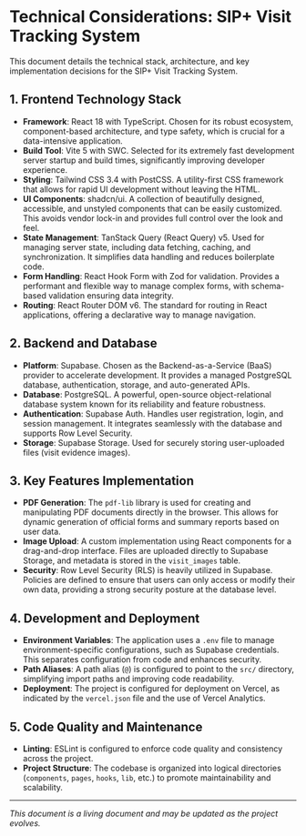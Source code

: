 # Technical Considerations: SIP+ Visit Tracking System

This document details the technical stack, architecture, and key implementation decisions for the SIP+ Visit Tracking System.

## 1. Frontend Technology Stack

- **Framework**: React 18 with TypeScript. Chosen for its robust ecosystem, component-based architecture, and type safety, which is crucial for a data-intensive application.
- **Build Tool**: Vite 5 with SWC. Selected for its extremely fast development server startup and build times, significantly improving developer experience.
- **Styling**: Tailwind CSS 3.4 with PostCSS. A utility-first CSS framework that allows for rapid UI development without leaving the HTML.
- **UI Components**: shadcn/ui. A collection of beautifully designed, accessible, and unstyled components that can be easily customized. This avoids vendor lock-in and provides full control over the look and feel.
- **State Management**: TanStack Query (React Query) v5. Used for managing server state, including data fetching, caching, and synchronization. It simplifies data handling and reduces boilerplate code.
- **Form Handling**: React Hook Form with Zod for validation. Provides a performant and flexible way to manage complex forms, with schema-based validation ensuring data integrity.
- **Routing**: React Router DOM v6. The standard for routing in React applications, offering a declarative way to manage navigation.

## 2. Backend and Database

- **Platform**: Supabase. Chosen as the Backend-as-a-Service (BaaS) provider to accelerate development. It provides a managed PostgreSQL database, authentication, storage, and auto-generated APIs.
- **Database**: PostgreSQL. A powerful, open-source object-relational database system known for its reliability and feature robustness.
- **Authentication**: Supabase Auth. Handles user registration, login, and session management. It integrates seamlessly with the database and supports Row Level Security.
- **Storage**: Supabase Storage. Used for securely storing user-uploaded files (visit evidence images).

## 3. Key Features Implementation

- **PDF Generation**: The `pdf-lib` library is used for creating and manipulating PDF documents directly in the browser. This allows for dynamic generation of official forms and summary reports based on user data.
- **Image Upload**: A custom implementation using React components for a drag-and-drop interface. Files are uploaded directly to Supabase Storage, and metadata is stored in the `visit_images` table.
- **Security**: Row Level Security (RLS) is heavily utilized in Supabase. Policies are defined to ensure that users can only access or modify their own data, providing a strong security posture at the database level.

## 4. Development and Deployment

- **Environment Variables**: The application uses a `.env` file to manage environment-specific configurations, such as Supabase credentials. This separates configuration from code and enhances security.
- **Path Aliases**: A path alias (`@`) is configured to point to the `src/` directory, simplifying import paths and improving code readability.
- **Deployment**: The project is configured for deployment on Vercel, as indicated by the `vercel.json` file and the use of Vercel Analytics.

## 5. Code Quality and Maintenance

- **Linting**: ESLint is configured to enforce code quality and consistency across the project.
- **Project Structure**: The codebase is organized into logical directories (`components`, `pages`, `hooks`, `lib`, etc.) to promote maintainability and scalability.

---
*This document is a living document and may be updated as the project evolves.*
